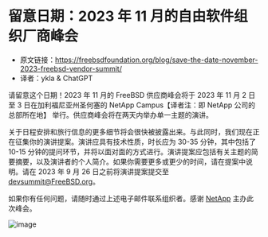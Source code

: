 # 留意日期：2023 年 11 月的自由软件组织厂商峰会

- 原文链接：<https://freebsdfoundation.org/blog/save-the-date-november-2023-freebsd-vendor-summit/>
- 译者：ykla & ChatGPT

请留意这个日期！2023 年 11 月的 FreeBSD 供应商峰会将于 2023 年 11 月 2 日至 3 日在加利福尼亚州圣何塞的 NetApp Campus【译者注：即 NetApp 公司的总部所在地】 举行。供应商峰会将在两天内举办单一主题的演讲。

关于日程安排和旅行信息的更多细节将会很快被披露出来。与此同时，我们现在正在征集你的演讲提案。演讲应具有技术性质，时长应为 30-35 分钟，其中包括了 10-15 分钟的提问环节，并将以面对面的方式进行。演讲提案应包括有关主题的简要摘要，以及演讲者的个人简介。如果你需要更多或更少的时间，请在提案中说明。请在 2023 年 9 月 26 日之前将演讲提案提交至 devsummit@FreeBSD.org。

如果你有任何问题，请随时通过上述电子邮件联系组织者。感谢 [NetApp](https://www.netapp.com/) 主办此次峰会。

![image](https://github.com/FreeBSD-Ask/Translated-articles/assets/10327999/14ad7d10-a3d9-4821-8485-ec069a8a9b71)
